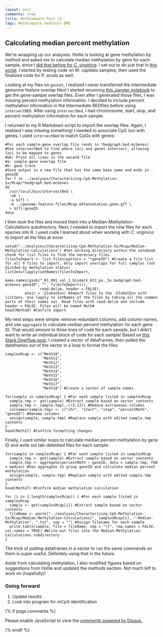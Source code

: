```yaml
---
layout: post
comments: true
title: MethCompare Part 23
tags: MethCompare bedtools DMG
---
```


## Calculating median percent methylation

We're wrapping up our analyses. Hollie is looking at gene methylation by method and asked me to calculate median methylation by gene for each sample, since I [did that before for *C. virginica*](https://yaaminiv.github.io/DMG-Analysis-Part2/). I set out to do just that in [this script](https://github.com/hputnam/Meth_Compare/blob/master/scripts/Median-Methylation-Calculations.Rmd). I started by testing code on *M. capitata* samples, then used the finalized code for *P. acuta* as well. 

Looking at my files on `gannet`, I realized I never transferred the intermediate genonme feature overlap files! I started rerunning [this Jupyter notebook](https://github.com/hputnam/Meth_Compare/blob/master/scripts/Characterizing-CpG-Methylation-5x.ipynb) to get the gene-sample overlap files. Even after I generated those files, I was missing percent methylation information. I decided to include percent methylation information in the intermediate BEDfiles before using `intersectBED`. After using `intersectBed`, I had chromosome, start, stop, and percent methylation information for each sample.

I returned to my R Markdown script to import the overlap files. Again, I realized I was missing something! I needed to associate CpG loci with genes. I used `intersectBed` to match CpGs with genes:

```{bash}
#For each sample-gene overlap file (ends in *bedgraph.bed-mcGenes)
#Use intersectBed to find where loci and genes intersect, allowing loci to be mapped to genes
#wb: Print all lines in the second file
#a: sample-gene overlap file
#b: gene track
#Save output in a new file that has the same base name and ends in -geneID
for f in ../analyses/Characterizing-CpG-Methylation-5x/Mcap/*bedgraph.bed-mcGenes
do
  /usr/local/bin/intersectBed \
  -wb \
  -a ${f} \
  -b ../genome-feature-files/Mcap.GFFannotation.gene.gff \
  > ${f}-geneID
done
```

I then took the files and moved them into a Median-Methylation-Calculations subdirectory. Next, I needed to import the nine files for each species into R. I used code I learned about when working with *C. virginica* to import all the files at once:

```{r}
setwd("../analyses/Characterizing-CpG-Methylation-5x/Mcap/Median-Methylation-Calculations") #Set working directory within the notebook chunk for list.files to find the necessary files
filesToImport <- list.files(pattern = "*geneID") #Create a file list for all 9 files to import. Only import overlaps for full samples (not divided by methylation status)
list2env(lapply(setNames(filesToImport,
                         make.names(gsub("_R1_001_val_1_bismark_bt2_pe._5x.bedgraph.bed-mcGenes-geneID", "", filesToImport))),
                read.delim, header = FALSE),
         envir = .GlobalEnv) #Import files to the .GlobalEnv with list2env. Use lapply to setNames of the files by taking all the common parts of their names out. Read files with read.delim and include header = FALSE. Files will be named Meth#
head(Meth10) #Confirm import
```

My next steps were simple: remove redundant columns, add column names, and use `aggregate` to calculate median percent methylation for each gene ID. That would amount to three lines of code for each sample, but I didn't want to write an individual block of code for each sample! Based on [this Stack Overflow post](https://stackoverflow.com/questions/18375969/rename-columns-in-multiple-dataframes-r), I created a vector of dataframes, then pulled the dataframes out of the vector in a loop to format the files:

```{r}
samplesMcap <- c("Meth10",
                 "Meth11",
                 "Meth12",
                 "Meth13",
                 "Meth14",
                 "Meth15",
                 "Meth16",
                 "Meth17",
                 "Meth18") #Create a vector of sample names
```

```{r}
for(sample in samplesMcap) { #For each sample listed in samplesMcap
  sample.tmp <- get(sample) #Extract sample based on vector contents
  sample.tmp <- sample.tmp[,-c(5:12)] #Remove extraneous columns
  colnames(sample.tmp) <- c("chr", "start", "stop", "percentMeth", "geneID") #Rename columns
  assign(sample, sample.tmp) #Replace sample with edited sample.tmp contents
}
head(Meth17) #Confirm formatting changes
```

Finally, I used similar loops to calculate median percent methylation by gene ID and write out tab-delimited files for each sample:

```{r}
for(sample in samplesMcap) { #For each sample listed in samplesMcap
  sample.tmp <- get(sample) #Extract sample based on vector contents
  sample.tmp <- aggregate(percentMeth ~ geneID, data = sample.tmp, FUN = median) #Use aggregate to group geneID and calculate median percent methylation
  assign(sample, sample.tmp) #Replace sample with edited sample.tmp contents
}
head(Meth17) #Confirm median methylation calculation
```

```{r}
for (i in 1:length(samplesMcap)) { #For each sample listed in samplesMcap
  sample <- get(samplesMcap[i]) #Extract sample based on vector contents
  fileName <- paste("../analyses/Characterizing-CpG-Methylation-5x/Mcap/Median-Methylation-Calculations/", samplesMcap[i], "-Median-Methylation", ".txt", sep = "") #Assign filename for each sample
  write.table(sample, file = fileName, sep = "\t", row.names = FALSE, col.names = TRUE) #Write out files into the Median-Methylation-Calculations subdirectory
}
```

The trick of putting dataframes in a vector to run the same commands on them is super useful. Definitely using that in the future.

Aside from calculating methylation, I also modified figures based on suggestions from Hollie and updated the methods section. Not much left to work on (hopefully)!

### Going forward

1. Update results
2. Look into program for mCpG identification

{% if page.comments %}

<div id="disqus_thread"></div>
<script>

/**
*  RECOMMENDED CONFIGURATION VARIABLES: EDIT AND UNCOMMENT THE SECTION BELOW TO INSERT DYNAMIC VALUES FROM YOUR PLATFORM OR CMS.
*  LEARN WHY DEFINING THESE VARIABLES IS IMPORTANT: https://disqus.com/admin/universalcode/#configuration-variables*/
/*
var disqus_config = function () {
this.page.url = PAGE_URL;  // Replace PAGE_URL with your page's canonical URL variable
this.page.identifier = PAGE_IDENTIFIER; // Replace PAGE_IDENTIFIER with your page's unique identifier variable
};
*/
(function() { // DON'T EDIT BELOW THIS LINE
var d = document, s = d.createElement('script');
s.src = 'https://the-responsible-grad-student.disqus.com/embed.js';
s.setAttribute('data-timestamp', +new Date());
(d.head || d.body).appendChild(s);
})();
</script>
<noscript>Please enable JavaScript to view the <a href="https://disqus.com/?ref_noscript">comments powered by Disqus.</a></noscript>

{% endif %}

<script id="dsq-count-scr" src="//the-responsible-grad-student.disqus.com/count.js" async></script>
  
